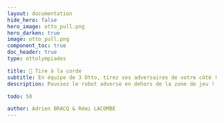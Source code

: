```yaml
---
layout: documentation
hide_hero: false
hero_image: otto_pull.png
hero_darken: true
image: otto_pull.png
component_toc: true
doc_header: true
type: ottolympiades

title: 💪 Tire à la corde
subtitle: En équipe de 3 Otto, tirez vos adversaires de votre côté !
description: Poussez le robot adverse en dehors de la zone de jeu ! 

todo: 50

author: Adrien BRACQ & Rémi LACOMBE
---
```

